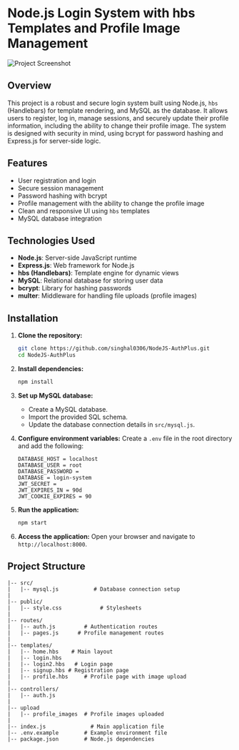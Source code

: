 # Node.js Login System with hbs Templates and Profile Image Management
![Project Screenshot](https://github.com/user-attachments/assets/93f7c091-c91e-443b-a02b-986a199196fd)

## Overview

This project is a robust and secure login system built using Node.js, `hbs` (Handlebars) for template rendering, and MySQL as the database. It allows users to register, log in, manage sessions, and securely update their profile information, including the ability to change their profile image. The system is designed with security in mind, using bcrypt for password hashing and Express.js for server-side logic.

## Features

- User registration and login
- Secure session management
- Password hashing with bcrypt
- Profile management with the ability to change the profile image
- Clean and responsive UI using `hbs` templates
- MySQL database integration

## Technologies Used

- **Node.js**: Server-side JavaScript runtime
- **Express.js**: Web framework for Node.js
- **hbs (Handlebars)**: Template engine for dynamic views
- **MySQL**: Relational database for storing user data
- **bcrypt**: Library for hashing passwords
- **multer**: Middleware for handling file uploads (profile images)

## Installation

1. **Clone the repository:**
    ```bash
    git clone https://github.com/singhal0306/NodeJS-AuthPlus.git
    cd NodeJS-AuthPlus
    ```

2. **Install dependencies:**
    ```bash
    npm install
    ```

3. **Set up MySQL database:**
    - Create a MySQL database.
    - Import the provided SQL schema.
    - Update the database connection details in `src/mysql.js`.

4. **Configure environment variables:**
    Create a `.env` file in the root directory and add the following:
    ```env
    DATABASE_HOST = localhost
    DATABASE_USER = root
    DATABASE_PASSWORD =
    DATABASE = login-system
    JWT_SECRET =
    JWT_EXPIRES_IN = 90d
    JWT_COOKIE_EXPIRES = 90
    ```

5. **Run the application:**
    ```bash
    npm start
    ```

6. **Access the application:**
    Open your browser and navigate to `http://localhost:8000`.

## Project Structure

```plaintext
|-- src/
|   |-- mysql.js           # Database connection setup
|
|-- public/      
|   |-- style.css            # Stylesheets
|
|-- routes/
|   |-- auth.js         # Authentication routes
|   |-- pages.js      # Profile management routes
|
|-- templates/
|   |-- home.hbs    # Main layout
|   |-- login.hbs
|   |-- login2.hbs   # Login page
|   |-- signup.hbs # Registration page
|   |-- profile.hbs     # Profile page with image upload
|
|-- controllers/
|   |-- auth.js
|
|-- upload
|   |-- profile_images  # Profile images uploaded
|
|-- index.js              # Main application file
|-- .env.example        # Example environment file
|-- package.json        # Node.js dependencies
